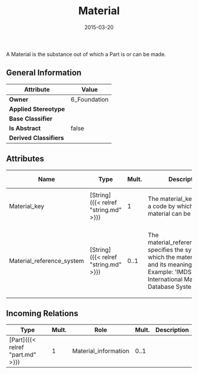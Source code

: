 ﻿---
title: Material
toc: false
type: specs
date: "2015-03-20"
draft: false
specification: KBL
version: 2.4.sr1
documentType: "Recommendation"
elementType: Class
classes:
  - Material
menu_name: kbl-2.4.sr1
---
<p>A Material is the substance out of which a Part is or can be made.</p>

## General Information

| Attribute               | Value |
|-------------------------|-------|
| **Owner**               | 6_Foundation |
| **Applied Stereotype**  |   |
| **Base Classifier**     |   |
| **Is Abstract**         | false |
| **Derived Classifiers** |   |

## Attributes
|  Name  |  Type  |  Mult.  |  Description  |  Owning Classifier  |
|--------|--------|---------|---------------|--------------|
|Material_key | [String]({{< relref "string.md" >}}) | 1 | <p>The material_key specifies a code by which the material can be identified.</p> | [Material]({{< relref "material.md" >}}) |
|Material_reference_system | [String]({{< relref "string.md" >}}) | 0..1 | <p>The material_reference_system specifies the system in which the material_key and its meaning is defined. Example:  'IMDS' for the International Material Database System.</p> | [Material]({{< relref "material.md" >}}) |

##  Incoming Relations
|    Type  |   Mult.  |   Role    |   Mult.   |   Description  |
|----------|----------|-----------|-----------|----------------|
| [Part]({{< relref "part.md" >}}) | 1 | Material_information | 0..1 |  |
